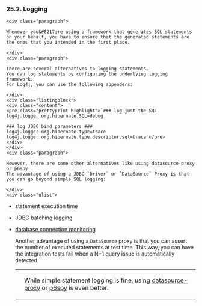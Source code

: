  ### 25.2. Logging

    <div class="paragraph">

    Whenever you&#8217;re using a framework that generates SQL statements on your behalf, you have to ensure that the generated statements are the ones that you intended in the first place.

    </div>
    <div class="paragraph">

    There are several alternatives to logging statements.
    You can log statements by configuring the underlying logging framework.
    For Log4j, you can use the following appenders:

    </div>
    <div class="listingblock">
    <div class="content">
    <pre class="prettyprint highlight">`### log just the SQL
    log4j.logger.org.hibernate.SQL=debug

    ### log JDBC bind parameters ###
    log4j.logger.org.hibernate.type=trace
    log4j.logger.org.hibernate.type.descriptor.sql=trace`</pre>
    </div>
    </div>
    <div class="paragraph">

    However, there are some other alternatives like using datasource-proxy or p6spy.
    The advantage of using a JDBC `Driver` or `DataSource` Proxy is that you can go beyond simple SQL logging:

    </div>
    <div class="ulist">

*   statement execution time
*   JDBC batching logging
*   [database connection monitoring](https://github.com/vladmihalcea/flexy-pool)
    </div>
    <div class="paragraph">

    Another advantage of using a `DataSource` proxy is that you can assert the number of executed statements at test time.
    This way, you can have the integration tests fail when a N+1 query issue is automatically detected.

    </div>
    <div class="admonitionblock tip">
    <table>
    <tr>
    <td class="icon">

    </td>
    <td class="content">
    <div class="paragraph">

    While simple statement logging is fine, using [datasource-proxy](https://github.com/ttddyy/datasource-proxy) or [p6spy](https://github.com/p6spy/p6spy) is even better.

    </div>
    </td>
    </tr>
    </table>
    </div>
    </div>
    <div class="sect2">